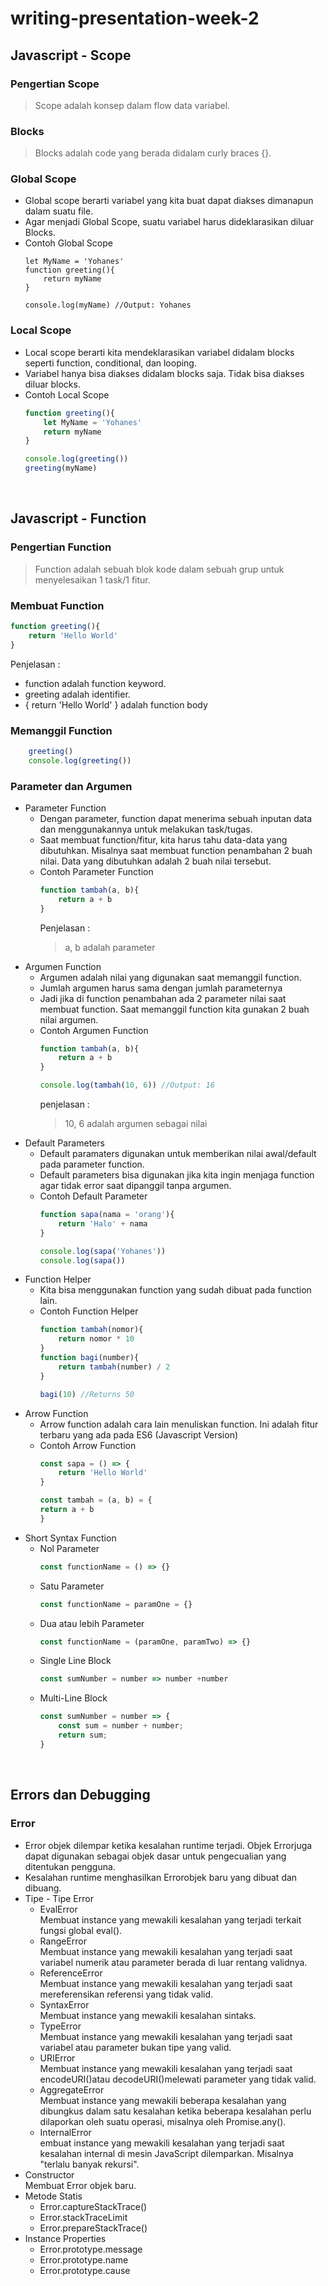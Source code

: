 # writing-presentation-week-2

## Javascript - Scope<br>
### Pengertian Scope
> Scope adalah konsep dalam flow data variabel.
### Blocks
> Blocks adalah code yang berada didalam curly braces {}.
### Global Scope
- Global scope berarti variabel yang kita buat dapat diakses dimanapun dalam suatu file.
- Agar menjadi Global Scope, suatu variabel harus dideklarasikan diluar Blocks.
- Contoh Global Scope
  ```Javacript
  let MyName = 'Yohanes'
  function greeting(){
      return myName
  }
  
  console.log(myName) //Output: Yohanes
  ```
### Local Scope
- Local scope berarti kita mendeklarasikan variabel didalam blocks seperti function, conditional, dan looping.
- Variabel hanya bisa diakses didalam blocks saja. Tidak bisa diakses diluar blocks.
- Contoh Local Scope
  ```Javascript
  function greeting(){
      let MyName = 'Yohanes'
      return myName
  }
  
  console.log(greeting())
  greeting(myName)
  ```
  <br>
## Javascript - Function<br>
### Pengertian Function
> Function adalah sebuah blok kode dalam sebuah grup untuk menyelesaikan 1 task/1 fitur.
### Membuat Function
```Javascript
function greeting(){
    return 'Hello World'
}
```
Penjelasan :
- function adalah function keyword.
- greeting adalah identifier.
- { return 'Hello World' } adalah function body
### Memanggil Function
```Javascript
    greeting()
    console.log(greeting())
```
### Parameter dan Argumen
- Parameter Function
  - Dengan parameter, function dapat menerima sebuah inputan data dan menggunakannya untuk melakukan task/tugas.
  - Saat membuat function/fitur, kita harus tahu data-data yang dibutuhkan. Misalnya saat membuat function penambahan 2 buah nilai. Data yang dibutuhkan adalah 2 buah nilai tersebut.
  - Contoh Parameter Function
    ```Javascript
    function tambah(a, b){
        return a + b
    }
    ```
    Penjelasan :
    > a, b adalah parameter
- Argumen Function
  - Argumen adalah nilai yang digunakan saat memanggil function.
  - Jumlah argumen harus sama dengan jumlah parameternya
  - Jadi jika di function penambahan ada 2 parameter nilai saat membuat function. Saat memanggil function kita gunakan 2 buah nilai argumen.
  - Contoh Argumen Function
    ```Javascript
    function tambah(a, b){
        return a + b
    }
    
    console.log(tambah(10, 6)) //Output: 16
    ```
    penjelasan :
    > 10, 6 adalah argumen sebagai nilai
- Default Parameters
  - Default paramaters digunakan untuk memberikan nilai awal/default pada parameter function.
  - Default parameters bisa digunakan jika kita ingin menjaga function agar tidak error saat dipanggil tanpa argumen.
  - Contoh Default Parameter
    ```Javascript
    function sapa(nama = 'orang'){
        return 'Halo' + nama
    }
    
    console.log(sapa('Yohanes'))
    console.log(sapa())
    ```
- Function Helper
  - Kita bisa menggunakan function yang sudah dibuat pada function lain.
  - Contoh Function Helper
    ```Javascript
    function tambah(nomor){
        return nomor * 10
    }
    function bagi(number){
        return tambah(number) / 2
    }
    
    bagi(10) //Returns 50
- Arrow Function
  - Arrow function adalah cara lain menuliskan function. Ini adalah fitur terbaru yang ada pada ES6 (Javascript Version)
  - Contoh Arrow Function
    ```Javascript
    const sapa = () => {
        return 'Hello World'
    }
    
    const tambah = (a, b) = {
    return a + b
    }
    ```
- Short Syntax Function
  - Nol Parameter
    ```Javascript
    const functionName = () => {}
    ```
  - Satu Parameter
    ```Javascript
    const functionName = paramOne = {}
    ```
  - Dua atau lebih Parameter
    ```Javascript
    const functionName = (paramOne, paramTwo) => {}
    ```
  - Single Line Block
    ```Javascript
    const sumNumber = number => number +number
    ```
  - Multi-Line Block
    ```Javascript
    const sumNumber = number => {
        const sum = number + number;
        return sum;
    }
    ```
    <br>
## Errors dan Debugging<br>
### Error
- Error objek dilempar ketika kesalahan runtime terjadi. Objek Errorjuga dapat digunakan sebagai objek dasar untuk pengecualian yang ditentukan pengguna.
- Kesalahan runtime menghasilkan Errorobjek baru yang dibuat dan dibuang.
- Tipe - Tipe Error
  - EvalError
    <br>Membuat instance yang mewakili kesalahan yang terjadi terkait fungsi global eval().
  - RangeError
    <br>Membuat instance yang mewakili kesalahan yang terjadi saat variabel numerik atau parameter berada di luar rentang validnya.
  - ReferenceError
    <br>Membuat instance yang mewakili kesalahan yang terjadi saat mereferensikan referensi yang tidak valid.
  - SyntaxError
    <br>Membuat instance yang mewakili kesalahan sintaks.
  - TypeError
    <br>Membuat instance yang mewakili kesalahan yang terjadi saat variabel atau parameter bukan tipe yang valid.
  - URIError
    <br>Membuat instance yang mewakili kesalahan yang terjadi saat encodeURI()atau decodeURI()melewati parameter yang tidak valid.
  - AggregateError
    <br>Membuat instance yang mewakili beberapa kesalahan yang dibungkus dalam satu kesalahan ketika beberapa kesalahan perlu dilaporkan oleh suatu operasi, misalnya oleh Promise.any().
  - InternalError
    <br>embuat instance yang mewakili kesalahan yang terjadi saat kesalahan internal di mesin JavaScript dilemparkan. Misalnya "terlalu banyak rekursi".
- Constructor
  <br> Membuat Error objek baru.
- Metode Statis
  - Error.captureStackTrace()
  - Error.stackTraceLimit
  - Error.prepareStackTrace()
- Instance Properties
  - Error.prototype.message
  - Error.prototype.name
  - Error.prototype.cause
